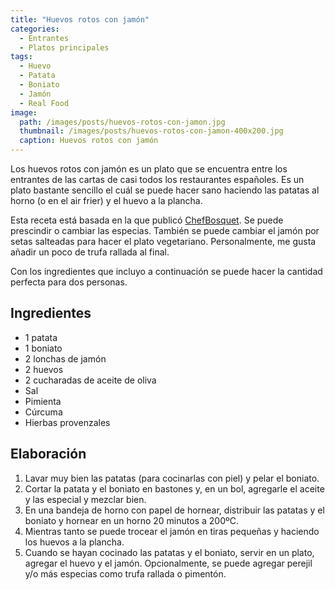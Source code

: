 ```yaml
---
title: "Huevos rotos con jamón"
categories:
  - Entrantes
  - Platos principales
tags:
  - Huevo
  - Patata
  - Boniato
  - Jamón
  - Real Food
image:
  path: /images/posts/huevos-rotos-con-jamon.jpg
  thumbnail: /images/posts/huevos-rotos-con-jamon-400x200.jpg
  caption: Huevos rotos con jamón
---
```


Los huevos rotos con jamón es un plato que se encuentra entre los entrantes de las cartas de casi todos los restaurantes españoles. Es un plato bastante sencillo el cuál se puede hacer sano haciendo las patatas al horno (o en el air frier) y el huevo a la plancha.

Esta receta está basada en la que publicó [ChefBosquet](https://www.menshealth.com/es/nutricion-dietetica/a32246970/receta-huevos-rotos-jamon-chefbosquet-ibai-gomez/). Se puede prescindir o cambiar las especias. También se puede cambiar el jamón por setas salteadas para hacer el plato vegetariano. Personalmente, me gusta añadir un poco de trufa rallada al final.

Con los ingredientes que incluyo a continuación se puede hacer la cantidad perfecta para dos personas.

## Ingredientes

* 1 patata
* 1 boniato
* 2 lonchas de jamón
* 2 huevos
* 2 cucharadas de aceite de oliva
* Sal
* Pimienta
* Cúrcuma
* Hierbas provenzales

## Elaboración

1. Lavar muy bien las patatas (para cocinarlas con piel) y pelar el boniato.
2. Cortar la patata y el boniato en bastones y, en un bol, agregarle el aceite y las especial y mezclar bien.
3. En una bandeja de horno con papel de hornear, distribuir las patatas y el boniato y hornear en un horno 20 minutos a 200ºC.
4. Mientras tanto se puede trocear el jamón en tiras pequeñas y haciendo los huevos a la plancha.
5. Cuando se hayan cocinado las patatas y el boniato, servir en un plato, agregar el huevo y el jamón. Opcionalmente, se puede agregar perejil y/o más especias como trufa rallada o pimentón.
